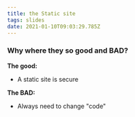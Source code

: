 ```yaml
---
title: the Static site
tags: slides
date: 2021-01-10T09:03:29.785Z
---
```

### Why where they so good and BAD?

**The good:** 

* A static site is secure

**The BAD:**

* Always need to change "code"